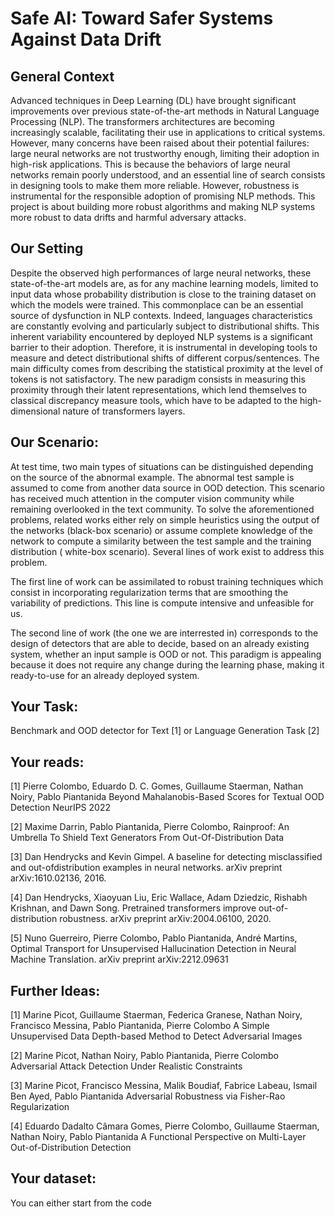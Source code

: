 # Safe AI: Toward Safer Systems Against Data Drift

## General Context

Advanced techniques in Deep Learning (DL) have brought significant improvements over previous state-of-the-art methods
in Natural Language Processing (NLP). The transformers architectures are becoming increasingly scalable, facilitating
their use in applications to critical systems. However, many concerns have been raised about their potential failures:
large neural networks are not trustworthy enough, limiting their adoption in high-risk applications. This is because the
behaviors of large neural networks remain poorly understood, and an essential line of search consists in designing tools
to make them more reliable. However, robustness is instrumental for the responsible adoption of promising NLP methods.
This project is about building more robust algorithms and making NLP systems more robust to data drifts and harmful
adversary attacks.

## Our Setting

Despite the observed high performances of large neural networks, these state-of-the-art models are, as for any machine
learning models, limited to input data whose probability distribution is close to the training dataset on which the
models were trained. This commonplace can be an essential source of dysfunction in NLP contexts. Indeed, languages
characteristics are constantly evolving and particularly subject to distributional shifts. This inherent variability
encountered by deployed NLP systems is a significant barrier to their adoption. Therefore, it is instrumental in
developing tools to measure and detect distributional shifts of different corpus/sentences. The main difficulty comes
from describing the statistical proximity at the level of tokens is not satisfactory. The new paradigm consists in
measuring this proximity through their latent representations, which lend themselves to classical discrepancy measure
tools, which have to be adapted to the high-dimensional nature of transformers layers.

## Our Scenario:

At test time, two main types of situations can be distinguished depending on the source of the abnormal example. The
abnormal test sample is assumed to come from another data source in OOD detection. This scenario has received much
attention in the computer vision community while remaining overlooked in the text community. To solve the aforementioned
problems, related works either rely on simple heuristics using the output of the networks (black-box scenario) or assume
complete knowledge of the network to compute a similarity between the test sample and the training distribution (
white-box scenario). Several lines of work exist to address this problem.

The first line of work can be assimilated to robust training techniques which consist in incorporating regularization
terms that are smoothing the variability of predictions. This line is compute intensive and unfeasible for us.

The second line of work (the one we are interrested in) corresponds to the design of detectors that are able to decide,
based on an already existing system, whether an input sample is OOD or not. This paradigm is appealing because it does
not require any change during the learning phase, making it ready-to-use for an already deployed system.

## Your Task:

Benchmark and OOD detector for Text [1] or Language Generation Task [2]

## Your reads:

[1] Pierre Colombo, Eduardo D. C. Gomes, Guillaume Staerman, Nathan Noiry, Pablo Piantanida Beyond Mahalanobis-Based
Scores for Textual OOD Detection NeurIPS 2022

[2] Maxime Darrin, Pablo Piantanida, Pierre Colombo, Rainproof: An Umbrella To Shield Text Generators From
Out-Of-Distribution Data

[3] Dan Hendrycks and Kevin Gimpel. A baseline for detecting misclassified and out-ofdistribution examples in neural
networks. arXiv preprint arXiv:1610.02136, 2016.

[4] Dan Hendrycks, Xiaoyuan Liu, Eric Wallace, Adam Dziedzic, Rishabh Krishnan, and Dawn Song. Pretrained transformers
improve out-of-distribution robustness. arXiv preprint arXiv:2004.06100, 2020.

[5] Nuno Guerreiro, Pierre Colombo, Pablo Piantanida, André Martins, Optimal Transport for Unsupervised Hallucination
Detection in Neural Machine Translation. arXiv preprint arXiv:2212.09631

## Further Ideas:

[1] Marine Picot, Guillaume Staerman, Federica Granese, Nathan Noiry, Francisco Messina, Pablo Piantanida, Pierre
Colombo A Simple Unsupervised Data Depth-based Method to Detect Adversarial Images

[2] Marine Picot, Nathan Noiry, Pablo Piantanida, Pierre Colombo Adversarial Attack Detection Under Realistic
Constraints

[3] Marine Picot, Francisco Messina, Malik Boudiaf, Fabrice Labeau, Ismail Ben Ayed, Pablo Piantanida Adversarial
Robustness via Fisher-Rao Regularization

[4] Eduardo Dadalto Câmara Gomes, Pierre Colombo, Guillaume Staerman, Nathan Noiry, Pablo Piantanida A Functional
Perspective on Multi-Layer Out-of-Distribution Detection

## Your dataset:

You can either start from the code
